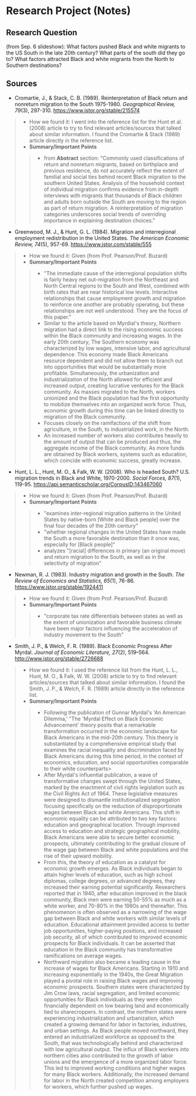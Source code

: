 # Research Project (Notes)
## Research Question
(from Sep. 6 slideshow): What factors pushed Black and white migrants to the US South in the late 20th century? What parts of the south did they go to? What factors attracted Black and white migrants from the North to Southern destinations?

## Sources
- Cromartie, J., & Stack, C. B. (1989). Reinterpretation of Black return and nonreturn migration to the South 1975-1980. *Geographical Review, 79*(3), 297-310. https://www.jstor.org/stable/215574
> - How we found it: I went into the reference list for the Hunt et al. (2008) article to try to find relevant articles/sources that talked about similar information. I found the Cromartie & Stack (1989) article directly in the reference list.
> - **Summary/Important Points**
> > - from **Abstract** section: "Commonly used classifications of return and nonreturn migrants, based on birthplace and previous residence, do not accurately reflect the extent of familial and social ties behind recent Black migration to the southern United States. Analysis of the household context of individual migration confirms evidence from in-depth interviews with migrants that thousands of Black children and adults born outside the South are moving to the region as part of return migration. A reinterpretation of migration categories underscores social trends of overriding importance in explaining destination choices."

- Greenwood, M. J., & Hunt, G. L. (1984). Migration and interregional employment redistribution in the United States. *The American Economic Review, 74*(5), 957-69. https://www.jstor.com/stable/555
> - How we found it: Given (from Prof. Pearson/Prof. Buzard)
> - **Summary/Important Points**
> > - "The immediate cause of the interregional population shifts is fairly heavy net out-migration from the Northeast and North Central regions to the South and West, combined with birth rates that are near historical low levels. Interactive relationships that cause employment growth and migration to reinforce one another are probably operating, but these relationships are not well understood. They are the focus of this paper."
> > - Similar to the article based on Myrdial's theory, Northern migration had a direct link to the rising economic success within the Black community and increasing wages. In the early 20th century, The Southern economy was characterized by low wages, intensive labor, and agricultural dependence. This economy made Black Americans resource dependent and did not allow them to branch out into opportunities that would be substantially more profitable. Simultaneously, the urbanization and industrialization of the North allowed for efficient and increased output, creating lucrative ventures for the Black community. As masses migrated to the North, workers unionized and the Black population had the first opportunity to mobilize themselves into an organized work force. Thus, economic growth during this time can be linked directly to migration of the Black community.
> > - Focuses closely on the ramifactions of the shift from agriculture, in the South, to industrialized work, in the North.
> > - An increased number of workers also contributes heavily to the amount of output that can be produced and thus, the aggregate income of the Black community. As more funds are obtained by Black workers, systems such as education, which coincide with economic success, greatly increase.  



- Hunt, L. L., Hunt, M. O., & Falk, W. W. (2008). Who is headed South? U.S. migration trends in Black and White, 1970-2000. *Social Forces, 87*(1), 119-95. https://api.semanticscholar.org/CorpusID:143467060
> - How we found it: Given (from Prof. Pearson/Prof. Buzard)
> - **Summary/Important Points**
> > - "examines inter-regional migration patterns in the United States by native-born [White and Black people] over the final four decades of the 20th century"
> > - "whether regional changes in the United States have made the South a more favorable destination than it once was, especially for [Black people]"
> > - analyzes "[racial] differences in primary (an original move) and return migration to the South, as well as in the selectivity of migration"

- Newman, R. J. (1983). Industry migration and growth in the South. *The Review of Economics and Statistics, 65*(1), 76-86. https://www.jstor.org/stable/1924411
> - How we found it: Given (from Prof. Pearson/Prof. Buzard)
> - **Summary/Important Points**
> > - "corporate tax rate differentials between states as well as the extent of unionization and favorable business climate have been major factors influencing the acceleration of industry movement to the South"

* Smith, J. P., & Welch, F. R. (1989). Black Economic Progress After Myrdal. *Journal of Economic Literature, 27*(2), 519–564. http://www.jstor.org/stable/2726688
> - How we found it: I used the reference list from the Hunt, L. L., Hunt, M. O., & Falk, W. W. (2008) article to try to find relevant articles/sources that talked about similar information. I found the Smith, J. P., & Welch, F. R. (1989) article directly in the reference list.
> - **Summary/Important Points**
> > - Following the publication of Gunnar Myrdal's 'An American Dilemma,' "The 'Myrdal Effect on Black Economic Advancement' theory posits that a remarkable transformation occurred in the economic landscape for Black Americans in the mid-20th century. This theory is substantiated by a comprehensive empirical study that examines the racial inequality and discrimination faced by Black Americans during this time period, in the context of economics, education, and social opportunities comparable to their white counterparts>
> > - After Myrdal's influential publication, a wave of transformative changes swept through the United States, marked by the enactment of civil rights legislation such as the Civil Rights Act of 1964. These legislative measures were designed to dismantle institutionalized segregation focusing specifically on the reduction of disproportionate wages between Black and white Americans. This shift in economic equality can be attributed to two key factors: education and geographical location. Through improved access to education and strategic geographical mobility, Black Americans were able to secure better economic prospects, ultimately contributing to the gradual closure of the wage gap between Black and white populations and the rise of their upward mobility.
> > - From this, the theory of education as a catalyst for economic growth emerges. As Black individuals began to attain higher levels of education, such as high school diplomas, college degrees, or advanced degrees, they increased their earning potential significantly. Researchers reported that in 1940, after education improved in the black community, Black men were earning 50-55% as much as a white worker, and 70-80% in the 1980s and thereafter. This phenomenon is often observed as a narrowing of the wage gap between Black and white workers with similar levels of education. Educational attainment provided access to better job opportunities, higher-paying positions, and increased job security, all of which contributed to improved economic prospects for Black individuals. It can be asserted that education in the Black community has transformative ramifications on average wages.
> > - Northward migration also became a leading cause in the increase of wages for Black Americans. Starting in 1910 and increasing exponentially in the 1940s, the Great Migration played a pivotal role in raising Black wages and improving economic prospects. Southern states were characterized by Jim Crow laws, racial segregation, and limited economic opportunities for Black individuals as they were often financially dependent on low bearing land and economically tied to sharecroppers. In contrast, the northern states were experiencing industrialization and urbanization, which created a growing demand for labor in factories, industries, and urban settings. As Black people moved northward, they entered an industrialized workforce as opposed to the South, that was technologically behind and characterized with low agricultural output. The influx of Black workers into northern cities also contributed to the growth of labor unions and the emergence of a more organized labor force. This led to improved working conditions and higher wages for many Black workers. Additionally, the increased demand for labor in the North created competition among employers for workers, which further pushed up wages.
